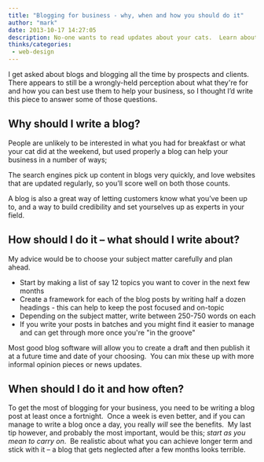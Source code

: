 ```yaml
---
title: "Blogging for business - why, when and how you should do it"
author: "mark"
date: 2013-10-17 14:27:05
description: No-one wants to read updates about your cats.  Learn about what people DO want to know and how to use blogging as an effective tool for your business.
thinks/categories: 
 - web-design
---
```


I get asked about blogs and blogging all the time by prospects and clients.  There appears to still be a wrongly-held perception about what they're for and how you can best use them to help your business, so I thought I’d write this piece to answer some of those questions.

## Why should I write a blog?

People are unlikely to be interested in what you had for breakfast or what your cat did at the weekend, but used properly a blog can help your business in a number of ways;

The search engines pick up content in blogs very quickly, and love websites that are updated regularly, so you’ll score well on both those counts.

A blog is also a great way of letting customers know what you’ve been up to, and a way to build credibility and set yourselves up as experts in your field.

## How should I do it – what should I write about?

My advice would be to choose your subject matter carefully and plan ahead.

- Start by making a list of say 12 topics you want to cover in the next few months
- Create a framework for each of the blog posts by writing half a dozen headings - this can help to keep the post focused and on-topic
- Depending on the subject matter, write between 250-750 words on each
- If you write your posts in batches and you might find it easier to manage and can get through more once you're "in the groove"


Most good blog software will allow you to create a draft and then publish it at a future time and date of your choosing.  You can mix these up with more informal opinion pieces or news updates.

## When should I do it and how often?

To get the most of blogging for your business, you need to be writing a blog post at least once a fortnight.  Once a week is even better, and if you can manage to write a blog once a day, you really *will* see the benefits.  My last tip however, and probably the most important, would be this; *start as you mean to carry on*.  Be realistic about what you can achieve longer term and stick with it – a blog that gets neglected after a few months looks terrible.


